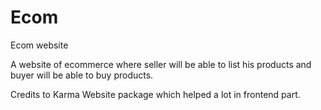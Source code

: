 # Ecom
Ecom website

A website of ecommerce where seller will be able to list his products and buyer will be able to buy products.


Credits to Karma Website package which helped a lot in frontend part.